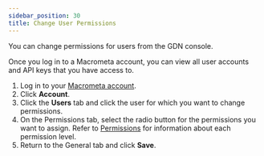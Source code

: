 ```yaml
---
sidebar_position: 30
title: Change User Permissions
---
```


You can change permissions for users from the GDN console.

Once you log in to a Macrometa account, you can view all user accounts and API keys that you have access to.

1. Log in to your [Macrometa account](https://auth.paas.macrometa.io/).
1. Click **Account**.
1. Click the **Users** tab and click the user for which you want to change permissions.
1. On the Permissions tab, select the radio button for the permissions you want to assign. Refer to [Permissions](index.md) for information about each permission level.
1. Return to the General tab and click **Save**.
